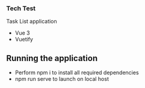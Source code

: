 ### Tech Test
Task List application
- Vue 3
- Vuetify

## Running the application
- Perform npm i to install all required dependencies 
- npm run serve to launch on local host 
